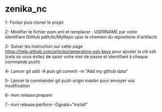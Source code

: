 zenika_nc
=========

1- Forker puis cloner le projet

2- Modifier le fichier pom.xml et remplacer :
	USERNAME par votre identifiant GitHub
	path/to/MyRepo upar le chemein du répositorie d'artifacts

3- Suiver les instruction sur cette page https://help.github.com/articles/generating-ssh-keys pour ajouter la clé ssh (cela va vous évitez de saisir votre mot de passe et identifiant à chaque commande push)


4- Lancer git add -A puis git commit -m "Add my github data"

5- Lancer la commander git push origin master pour envoyer vos modification

6-  mvn release:prepare 

7-  mvn release:perform -Dgoals="install"





